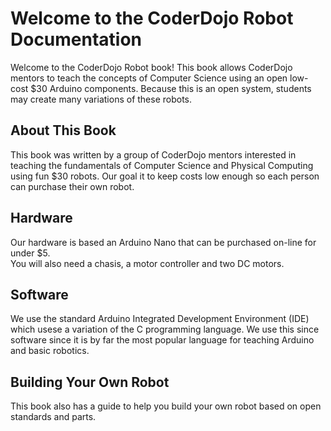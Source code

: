 # Welcome to the CoderDojo Robot Documentation

Welcome to the CoderDojo Robot book!  This book allows CoderDojo mentors to teach the concepts of Computer Science using an open
low-cost $30 Arduino components.  Because this is an open system, students may create many variations of these robots.

## About This Book
This book was written by a group of CoderDojo mentors interested in teaching the fundamentals of
Computer Science and Physical Computing using fun $30 robots.  Our goal it to keep costs low enough
so each person can purchase their own robot.

## Hardware
Our hardware is based an Arduino Nano that can be purchased on-line for under $5.  
You will also need a chasis, a motor controller and two DC motors.

## Software
We use the standard Arduino Integrated Development Environment (IDE) which usese a variation of the C programming language.
We use this since software since it is by far the most popular language for teaching Arduino and basic robotics.

## Building Your Own Robot
This book also has a guide to help you build your own robot based on open standards and parts.

